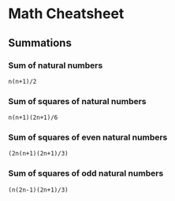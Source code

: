 # Math Cheatsheet

## Summations

### Sum of natural numbers

```
n(n+1)/2
```

### Sum of squares of natural numbers

```
n(n+1)(2n+1)/6
```

### Sum of squares of even natural numbers

```
(2n(n+1)(2n+1)/3)
```

### Sum of squares of odd natural numbers

```
(n(2n-1)(2n+1)/3)
```
